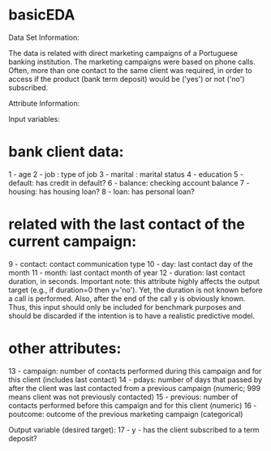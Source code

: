 # basicEDA
Data Set Information:

The data is related with direct marketing campaigns of a Portuguese banking institution. The marketing campaigns were based on phone calls. Often, more than one contact to the same client was required, in order to access if the product (bank term deposit) would be ('yes') or not ('no') subscribed. 

Attribute Information:

Input variables:
# bank client data:
1 - age 
2 - job : type of job 
3 - marital : marital status 
4 - education 
5 - default: has credit in default? 
6 - balance: checking account balance
7 - housing: has housing loan? 
8 - loan: has personal loan? 
# related with the last contact of the current campaign:
9 - contact: contact communication type 
10 - day: last contact day of the month
11 - month: last contact month of year 
12 - duration: last contact duration, in seconds. Important note: this attribute highly affects the output target (e.g., if duration=0 then y='no'). Yet, the duration is not known before a call is performed. Also, after the end of the call y is obviously known. Thus, this input should only be included for benchmark purposes and should be discarded if the intention is to have a realistic predictive model.
# other attributes:
13 - campaign: number of contacts performed during this campaign and for this client (includes last contact)
14 - pdays: number of days that passed by after the client was last contacted from a previous campaign (numeric; 999 means client was not previously contacted)
15 - previous: number of contacts performed before this campaign and for this client (numeric)
16 - poutcome: outcome of the previous marketing campaign (categorical)

Output variable (desired target):
17 - y - has the client subscribed to a term deposit?

